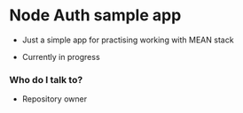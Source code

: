 # Node Auth sample app #

* Just a simple app for practising working with MEAN stack

* Currently in progress

### Who do I talk to? ###

* Repository owner